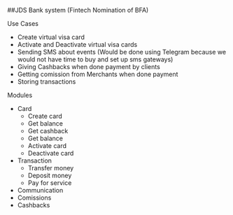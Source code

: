##JDS Bank system (Fintech Nomination of BFA)


Use Cases
- Create virtual visa card
- Activate and Deactivate virtual visa cards
- Sending SMS about events (Would be done using Telegram because we would not have time to buy and set up sms gateways)  
- Giving Cashbacks when done payment by clients
- Getting comission from Merchants when done payment
- Storing transactions

Modules
- Card
  - Create card
  - Get balance
  - Get cashback
  - Get balance
  - Activate card
  - Deactivate card
- Transaction
  - Transfer money
  - Deposit money
  - Pay for service
- Communication
- Comissions
- Cashbacks
